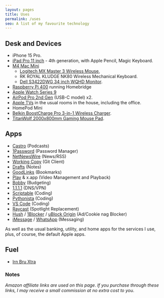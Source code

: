 ```yaml
---
layout: pages
title: Uses
permalink: /uses
seo: A list of my favourite technology
---
```


## Desk and Devices

- iPhone 15 Pro.
- [iPad Pro 11 inch](https://amzn.to/4jwoQ6d) - 4th generation, with Apple Pencil, Magic Keyboard.
- [M4 Mac Mini](https://amzn.to/3HAipBO)
  - [Logitech MX Master 3 Wireless Mouse](https://amzn.to/44XqxWU),
  - RK ROYAL KLUDGE NK80 Wireless Mechanical Keyboard.
  - [Dell S3422DWG 34 inch WQHD Monitor](https://amzn.to/44Xbb4L).
- [Raspberry Pi 400](https://amzn.to/4kDnxEh) running Homebridge
- [Apple Watch Series 9](https://amzn.to/451oGR1)
- [AirPod Pro 2nd Gen](https://amzn.to/4jtjBV4) (USB-C model) x2.
- [Apple TVs](https://amzn.to/451oRMb) in the usual rooms in the house, including the office.
- HomePod Mini
- [Belkin BoostCharge Pro 3-in-1 Wireless Charger](https://amzn.to/4mFP74Q).
- [TitanWolf 2000x800mm Gaming Mouse Pad](https://amzn.to/3FjLf98).

## Apps

- [Castro](https://castro.fm) (Podcasts)
- [1Password](https://1password.com) (Password Manager)
- [NetNewsWire](https://ranchero.com/netnewswire/) (News/RSS)
- [Working Copy](https://workingcopyapp.com) (Git Client)
- [Drafts](https://getdrafts.com) (Notes)
- [GoodLinks](https://goodlinks.app) (Bookmarks)
- [Play](hhttps://marcosatanaka.com) & x.app (Video Management and Playback)
- [Bobby](https://bobbyapp.co) (Budgeting)
- [1.1.1.1](https://1.1.1.1) (DNS/VPN)
- [Scriptable](https://scriptable.app) (Coding)
- [Pythonista](https://omz-software.com/pythonista/) (Coding)
- [VS Code](https://code.visualstudio.com) (Coding)
- [Raycast](https://www.raycast.com) (Spotlight Replacement)
- [Hush](https://oblador.github.io/hush/) / [1Blocker](https://1blocker.com) / [uBlock Origin](https://ublockorigin.com) (Ad/Cookie nag Blocker)
- [iMessage](https://www.apple.com/imessage/) / [WhatsApp](https://www.whatsapp.com) (Messaging)

As well as the usual banking, utility, and home apps for the services I use, plus, of course, the default Apple apps.

## Fuel

- [Irn Bru Xtra](https://amzn.to/3HdkALM)

### Notes

_Amazon affiliate links are used on this page_. _If you purchase through these links, I may receive a small commission at no extra cost to you_.
